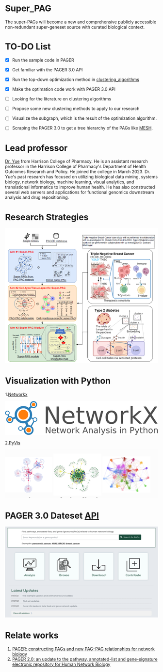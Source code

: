# Super_PAG
The super-PAGs will become a new and comprehensive publicly accessible non-redundant super-geneset source with curated biological context.

# TO-DO List
- [x] Run the sample code in PAGER
- [x] Get familiar with the PAGER 3.0 API
- [x] Run the top-down optimization method in [clustering_algorithms](clustering_algorithms) 
- [x] Make the optimation code work with PAGER 3.0 API
- [ ] Looking for the literature on clustering algorithms
- [ ] Propose some new clustering methods to apply to our research
- [ ] Visualize the subgraph, which is the result of the optimization algorithm.
- [ ] Scraping the PAGER 3.0 to get a tree hierarchy of the PAGs like [MESH](http://discovery.informatics.uab.edu/PAGER/index.php/browse/input#mesh). 


# Lead professor
[Dr. Yue](https://pharmacy.auburn.edu/directory/zongliang-yue.php) from Harrison College of Pharmacy. He is an assistant research professor in the Harrison College of Pharmacy's Department of Health Outcomes Research and Policy. He joined the college in March 2023. Dr. Yue's past research has focused on utilizing biological data mining, systems biology, network biology, machine learning, visual analytics, and translational informatics to improve human health. He has also constructed several web servers and applications for functional genomics downstream analysis and drug repositioning.

# Research Strategies
![](figures/super_pag_framework.png)

# Visualization with Python
1.[Networkx](https://networkx.org/) 

  ![](figures/networkx_logo.svg)
   
2.[PyVis](https://pyvis.readthedocs.io/en/latest/index.html)

   ![](figures/pyvis_index.png)


# PAGER 3.0 Dateset [API](http://discovery.informatics.uab.edu/PAGER/)
![](figures/Pager3.0_website.png)


# Relate works
1. [PAGER: constructing PAGs and new PAG–PAG relationships for network biology](https://www.ncbi.nlm.nih.gov/pmc/articles/PMC4553834/pdf/btv265.pdf)
2. [PAGER 2.0: an update to the pathway, annotated-list and gene-signature electronic repository for Human Network Biology](https://pubmed.ncbi.nlm.nih.gov/29126216/)



